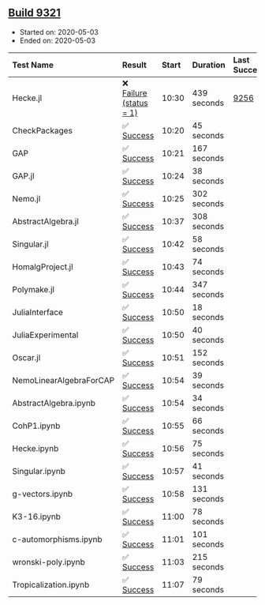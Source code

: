 ## [Build 9321](https://oscarci.mathematik.uni-kl.de/job/oscar/9321/)

* Started on: 2020-05-03
* Ended on: 2020-05-03

| Test Name    | Result | Start | Duration | Last Success | First Failure |
|:-------------|:-------|:------|:---------|:-------------|:--------------|
| Hecke.jl | ❌ [Failure (status = 1)](https://oscarci.mathematik.uni-kl.de/job/oscar/9321/artifact/logs/build-9321/Hecke.jl.log) | 10:30 | 439 seconds | [9256](https://oscarci.mathematik.uni-kl.de/job/oscar/9256/) | [9257](https://oscarci.mathematik.uni-kl.de/job/oscar/9257/) |
| CheckPackages | ✅ [Success](https://oscarci.mathematik.uni-kl.de/job/oscar/9321/artifact/logs/build-9321/CheckPackages.log) | 10:20 | 45 seconds |  |  |
| GAP | ✅ [Success](https://oscarci.mathematik.uni-kl.de/job/oscar/9321/artifact/logs/build-9321/GAP.log) | 10:21 | 167 seconds |  |  |
| GAP.jl | ✅ [Success](https://oscarci.mathematik.uni-kl.de/job/oscar/9321/artifact/logs/build-9321/GAP.jl.log) | 10:24 | 38 seconds |  |  |
| Nemo.jl | ✅ [Success](https://oscarci.mathematik.uni-kl.de/job/oscar/9321/artifact/logs/build-9321/Nemo.jl.log) | 10:25 | 302 seconds |  |  |
| AbstractAlgebra.jl | ✅ [Success](https://oscarci.mathematik.uni-kl.de/job/oscar/9321/artifact/logs/build-9321/AbstractAlgebra.jl.log) | 10:37 | 308 seconds |  |  |
| Singular.jl | ✅ [Success](https://oscarci.mathematik.uni-kl.de/job/oscar/9321/artifact/logs/build-9321/Singular.jl.log) | 10:42 | 58 seconds |  |  |
| HomalgProject.jl | ✅ [Success](https://oscarci.mathematik.uni-kl.de/job/oscar/9321/artifact/logs/build-9321/HomalgProject.jl.log) | 10:43 | 74 seconds |  |  |
| Polymake.jl | ✅ [Success](https://oscarci.mathematik.uni-kl.de/job/oscar/9321/artifact/logs/build-9321/Polymake.jl.log) | 10:44 | 347 seconds |  |  |
| JuliaInterface | ✅ [Success](https://oscarci.mathematik.uni-kl.de/job/oscar/9321/artifact/logs/build-9321/JuliaInterface.log) | 10:50 | 18 seconds |  |  |
| JuliaExperimental | ✅ [Success](https://oscarci.mathematik.uni-kl.de/job/oscar/9321/artifact/logs/build-9321/JuliaExperimental.log) | 10:50 | 40 seconds |  |  |
| Oscar.jl | ✅ [Success](https://oscarci.mathematik.uni-kl.de/job/oscar/9321/artifact/logs/build-9321/Oscar.jl.log) | 10:51 | 152 seconds |  |  |
| NemoLinearAlgebraForCAP | ✅ [Success](https://oscarci.mathematik.uni-kl.de/job/oscar/9321/artifact/logs/build-9321/NemoLinearAlgebraForCAP.log) | 10:54 | 39 seconds |  |  |
| AbstractAlgebra.ipynb | ✅ [Success](https://oscarci.mathematik.uni-kl.de/job/oscar/9321/artifact/logs/build-9321/AbstractAlgebra.ipynb.log) | 10:54 | 34 seconds |  |  |
| CohP1.ipynb | ✅ [Success](https://oscarci.mathematik.uni-kl.de/job/oscar/9321/artifact/logs/build-9321/CohP1.ipynb.log) | 10:55 | 66 seconds |  |  |
| Hecke.ipynb | ✅ [Success](https://oscarci.mathematik.uni-kl.de/job/oscar/9321/artifact/logs/build-9321/Hecke.ipynb.log) | 10:56 | 75 seconds |  |  |
| Singular.ipynb | ✅ [Success](https://oscarci.mathematik.uni-kl.de/job/oscar/9321/artifact/logs/build-9321/Singular.ipynb.log) | 10:57 | 41 seconds |  |  |
| g-vectors.ipynb | ✅ [Success](https://oscarci.mathematik.uni-kl.de/job/oscar/9321/artifact/logs/build-9321/g-vectors.ipynb.log) | 10:58 | 131 seconds |  |  |
| K3-16.ipynb | ✅ [Success](https://oscarci.mathematik.uni-kl.de/job/oscar/9321/artifact/logs/build-9321/K3-16.ipynb.log) | 11:00 | 78 seconds |  |  |
| c-automorphisms.ipynb | ✅ [Success](https://oscarci.mathematik.uni-kl.de/job/oscar/9321/artifact/logs/build-9321/c-automorphisms.ipynb.log) | 11:01 | 101 seconds |  |  |
| wronski-poly.ipynb | ✅ [Success](https://oscarci.mathematik.uni-kl.de/job/oscar/9321/artifact/logs/build-9321/wronski-poly.ipynb.log) | 11:03 | 215 seconds |  |  |
| Tropicalization.ipynb | ✅ [Success](https://oscarci.mathematik.uni-kl.de/job/oscar/9321/artifact/logs/build-9321/Tropicalization.ipynb.log) | 11:07 | 79 seconds |  |  |
